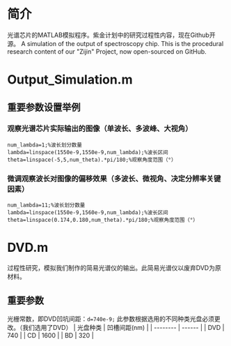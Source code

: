 # 简介
光谱芯片的MATLAB模拟程序。紫金计划中的研究过程性内容，现在Github开源。
A simulation of the output of spectroscopy chip. This is the procedural research content of our "Zijin" Project, now open-sourced on GitHub.


# Output_Simulation.m
## 重要参数设置举例
### 观察光谱芯片实际输出的图像（单波长、多波峰、大视角）
```
num_lambda=1;%波长划分数量
lambda=linspace(1550e-9,1550e-9,num_lambda);%波长区间
theta=linspace(-5,5,num_theta).*pi/180;%观察角度范围（°）
```

### 微调观察波长对图像的偏移效果（多波长、微视角、决定分辨率关键因素）
```
num_lambda=11;%波长划分数量
lambda=linspace(1550e-9,1560e-9,num_lambda);%波长区间
theta=linspace(0.174,0.180,num_theta).*pi/180;%观察角度范围（°）
```
# DVD.m
过程性研究，模拟我们制作的简易光谱仪的输出。此简易光谱仪以废弃DVD为原材料。
## 重要参数
光栅常数，即DVD凹坑间距：`d=740e-9;`
此参数根据选用的不同种类光盘必须更改。（我们选用了DVD）
| 光盘种类        | 凹槽间距(nm)    |
| --------   | ------   |
| DVD     | 740 |
| CD        |  1600  |
| BD     |    320    |
